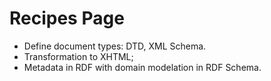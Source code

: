 # Recipes Page
- Define document types: DTD, XML Schema.
- Transformation to XHTML;
- Metadata in RDF with domain modelation in RDF Schema.
